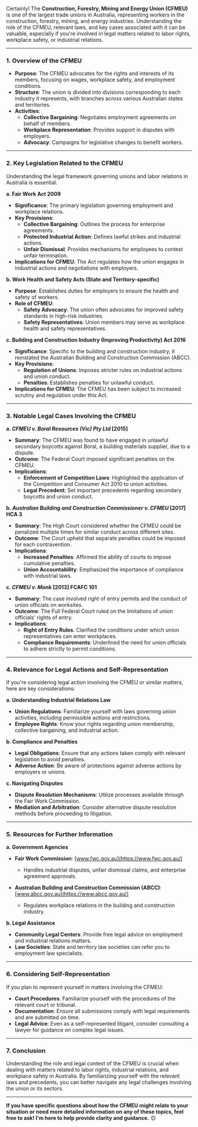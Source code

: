 Certainly! The **Construction, Forestry, Mining and Energy Union (CFMEU)** is one of the largest trade unions in Australia, representing workers in the construction, forestry, mining, and energy industries. Understanding the role of the CFMEU, relevant laws, and key cases associated with it can be valuable, especially if you're involved in legal matters related to labor rights, workplace safety, or industrial relations.

---

### **1. Overview of the CFMEU**

- **Purpose**: The CFMEU advocates for the rights and interests of its members, focusing on wages, workplace safety, and employment conditions.
- **Structure**: The union is divided into divisions corresponding to each industry it represents, with branches across various Australian states and territories.
- **Activities**:
  - **Collective Bargaining**: Negotiates employment agreements on behalf of members.
  - **Workplace Representation**: Provides support in disputes with employers.
  - **Advocacy**: Campaigns for legislative changes to benefit workers.

---

### **2. Key Legislation Related to the CFMEU**

Understanding the legal framework governing unions and labor relations in Australia is essential.

**a. Fair Work Act 2009**

- **Significance**: The primary legislation governing employment and workplace relations.
- **Key Provisions**:
  - **Collective Bargaining**: Outlines the process for enterprise agreements.
  - **Protected Industrial Action**: Defines lawful strikes and industrial actions.
  - **Unfair Dismissal**: Provides mechanisms for employees to contest unfair termination.
- **Implications for CFMEU**: The Act regulates how the union engages in industrial actions and negotiations with employers.

**b. Work Health and Safety Acts (State and Territory-specific)**

- **Purpose**: Establishes duties for employers to ensure the health and safety of workers.
- **Role of CFMEU**:
  - **Safety Advocacy**: The union often advocates for improved safety standards in high-risk industries.
  - **Safety Representatives**: Union members may serve as workplace health and safety representatives.

**c. Building and Construction Industry (Improving Productivity) Act 2016**

- **Significance**: Specific to the building and construction industry, it reinstated the Australian Building and Construction Commission (ABCC).
- **Key Provisions**:
  - **Regulation of Unions**: Imposes stricter rules on industrial actions and union conduct.
  - **Penalties**: Establishes penalties for unlawful conduct.
- **Implications for CFMEU**: The CFMEU has been subject to increased scrutiny and regulation under this Act.

---

### **3. Notable Legal Cases Involving the CFMEU**

**a. **_CFMEU v. Boral Resources (Vic) Pty Ltd_** [2015]**

- **Summary**: The CFMEU was found to have engaged in unlawful secondary boycotts against Boral, a building materials supplier, due to a dispute.
- **Outcome**: The Federal Court imposed significant penalties on the CFMEU.
- **Implications**:
  - **Enforcement of Competition Laws**: Highlighted the application of the Competition and Consumer Act 2010 to union activities.
  - **Legal Precedent**: Set important precedents regarding secondary boycotts and union conduct.

**b. **_Australian Building and Construction Commissioner v. CFMEU_** [2017] HCA 3**

- **Summary**: The High Court considered whether the CFMEU could be penalized multiple times for similar conduct across different sites.
- **Outcome**: The Court upheld that separate penalties could be imposed for each contravention.
- **Implications**:
  - **Increased Penalties**: Affirmed the ability of courts to impose cumulative penalties.
  - **Union Accountability**: Emphasized the importance of compliance with industrial laws.

**c. **_CFMEU v. Monk_** [2013] FCAFC 101**

- **Summary**: The case involved right of entry permits and the conduct of union officials on worksites.
- **Outcome**: The Full Federal Court ruled on the limitations of union officials' rights of entry.
- **Implications**:
  - **Right of Entry Rules**: Clarified the conditions under which union representatives can enter workplaces.
  - **Compliance Requirements**: Underlined the need for union officials to adhere strictly to permit conditions.

---

### **4. Relevance for Legal Actions and Self-Representation**

If you're considering legal action involving the CFMEU or similar matters, here are key considerations:

**a. Understanding Industrial Relations Law**

- **Union Regulations**: Familiarize yourself with laws governing union activities, including permissible actions and restrictions.
- **Employee Rights**: Know your rights regarding union membership, collective bargaining, and industrial action.

**b. Compliance and Penalties**

- **Legal Obligations**: Ensure that any actions taken comply with relevant legislation to avoid penalties.
- **Adverse Action**: Be aware of protections against adverse actions by employers or unions.

**c. Navigating Disputes**

- **Dispute Resolution Mechanisms**: Utilize processes available through the Fair Work Commission.
- **Mediation and Arbitration**: Consider alternative dispute resolution methods before proceeding to litigation.

---

### **5. Resources for Further Information**

**a. Government Agencies**

- **Fair Work Commission**: [www.fwc.gov.au](https://www.fwc.gov.au/)
  - Handles industrial disputes, unfair dismissal claims, and enterprise agreement approvals.
  
- **Australian Building and Construction Commission (ABCC)**: [www.abcc.gov.au](https://www.abcc.gov.au/)
  - Regulates workplace relations in the building and construction industry.

**b. Legal Assistance**

- **Community Legal Centers**: Provide free legal advice on employment and industrial relations matters.
- **Law Societies**: State and territory law societies can refer you to employment law specialists.

---

### **6. Considering Self-Representation**

If you plan to represent yourself in matters involving the CFMEU:

- **Court Procedures**: Familiarize yourself with the procedures of the relevant court or tribunal.
- **Documentation**: Ensure all submissions comply with legal requirements and are submitted on time.
- **Legal Advice**: Even as a self-represented litigant, consider consulting a lawyer for guidance on complex legal issues.

---

### **7. Conclusion**

Understanding the role and legal context of the CFMEU is crucial when dealing with matters related to labor rights, industrial relations, and workplace safety in Australia. By familiarizing yourself with the relevant laws and precedents, you can better navigate any legal challenges involving the union or its sectors.

---

**If you have specific questions about how the CFMEU might relate to your situation or need more detailed information on any of these topics, feel free to ask! I'm here to help provide clarity and guidance.** 😊


